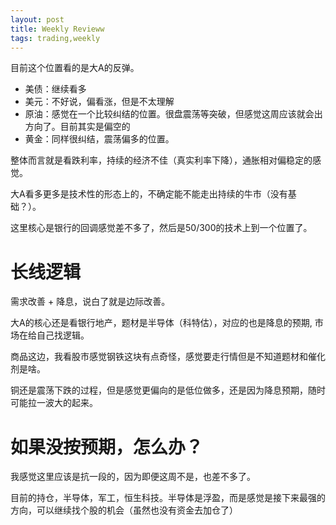 ```yaml
---
layout: post
title: Weekly Revieww
tags: trading,weekly
---
```


目前这个位置看的是大A的反弹。

- 美债：继续看多
- 美元：不好说，偏看涨，但是不太理解
- 原油：感觉在一个比较纠结的位置。很盘震荡等突破，但感觉这周应该就会出方向了。目前其实是偏空的
- 黄金：同样很纠结，震荡偏多的位置。

整体而言就是看跌利率，持续的经济不佳（真实利率下降），通胀相对偏稳定的感觉。

大A看多更多是技术性的形态上的，不确定能不能走出持续的牛市（没有基础？）。

这里核心是银行的回调感觉差不多了，然后是50/300的技术上到一个位置了。

# 长线逻辑

需求改善 + 降息，说白了就是边际改善。

大A的核心还是看银行地产，题材是半导体（科特估），对应的也是降息的预期, 市场在给自己找逻辑。

商品这边，我看股市感觉钢铁这块有点奇怪，感觉要走行情但是不知道题材和催化剂是啥。

铜还是震荡下跌的过程，但是感觉更偏向的是低位做多，还是因为降息预期，随时可能拉一波大的起来。

# 如果没按预期，怎么办？

我感觉这里应该是抗一段的，因为即便这周不是，也差不多了。

目前的持仓，半导体，军工，恒生科技。半导体是浮盈，而是感觉是接下来最强的方向，可以继续找个股的机会（虽然也没有资金去加仓了）

